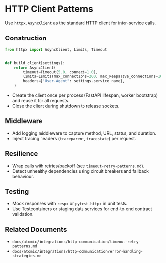 # HTTP Client Patterns

Use `httpx.AsyncClient` as the standard HTTP client for inter-service calls.

## Construction

```python
from httpx import AsyncClient, Limits, Timeout


def build_client(settings):
    return AsyncClient(
        timeout=Timeout(5.0, connect=1.0),
        limits=Limits(max_connections=200, max_keepalive_connections=100),
        headers={"User-Agent": settings.service_name},
    )
```

- Create the client once per process (FastAPI lifespan, worker bootstrap) and reuse it for all requests.
- Close the client during shutdown to release sockets.

## Middleware

- Add logging middleware to capture method, URL, status, and duration.
- Inject tracing headers (`traceparent`, `tracestate`) per request.

## Resilience

- Wrap calls with retries/backoff (see `timeout-retry-patterns.md`).
- Detect unhealthy dependencies using circuit breakers and fallback behaviour.

## Testing

- Mock responses with `respx` or `pytest-httpx` in unit tests.
- Use Testcontainers or staging data services for end-to-end contract validation.

## Related Documents

- `docs/atomic/integrations/http-communication/timeout-retry-patterns.md`
- `docs/atomic/integrations/http-communication/error-handling-strategies.md`
